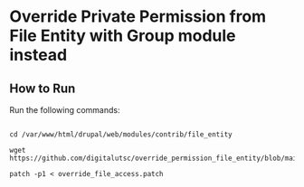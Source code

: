 # Override Private Permission from File Entity with Group module instead

## How to Run

Run the following commands:

````

cd /var/www/html/drupal/web/modules/contrib/file_entity

wget https://github.com/digitalutsc/override_permission_file_entity/blob/main/override_file_access.patch

patch -p1 < override_file_access.patch

````

